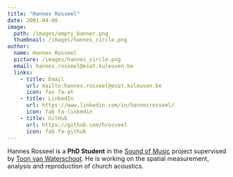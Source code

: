 ```yaml
---
title: "Hannes Rosseel"
date: 2001-04-06
image: 
  path: /images/empty_banner.png
  thumbnail: /images/hannes_circle.png
author:
  name: Hannes Rosseel
  picture: /images/hannes_circle.png
  email: hannes.rosseel@esat.kuleuven.be
  links:
    - title: Email
      url: mailto:hannes.rosseel@esat.kuleuven.be
      icon: fas fa-at    
    - title: LinkedIn
      url: https://www.linkedin.com/in/hannesrosseel/
      icon: fab fa-linkedin
    - title: GitHub
      url: https://github.com/hrosseel
      icon: fab fa-github      
---
```


Hannes Rosseel is a **PhD Student** in the [Sound of Music](projects/som/) project supervised by [Toon van Waterschoot](toon_vanwaterschoot). He is working on the spatial measurement, analysis and reproduction of church acoustics.
